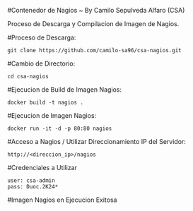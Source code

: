 #Contenedor de Nagios ~ By Camilo Sepulveda Alfaro (CSA)

Proceso de Descarga y Compilacion de Imagen de Nagios.

#Proceso de Descarga:
```
git clone https://github.com/camilo-sa96/csa-nagios.git
```
#Cambio de Directorio:
```
cd csa-nagios
```
#Ejecucion de Build de Imagen Nagios:
```
docker build -t nagios .
```
#Ejecucion de Imagen Nagios:
```
docker run -it -d -p 80:80 nagios
```
#Acceso a Nagios / Utilizar Direccionamiento IP del Servidor:
```
http://<direccion_ip>/nagios
```
#Credenciales a Utilizar
```
user: csa-admin
pass: Duoc.2K24*
```
#Imagen Nagios en Ejecucion Exitosa
